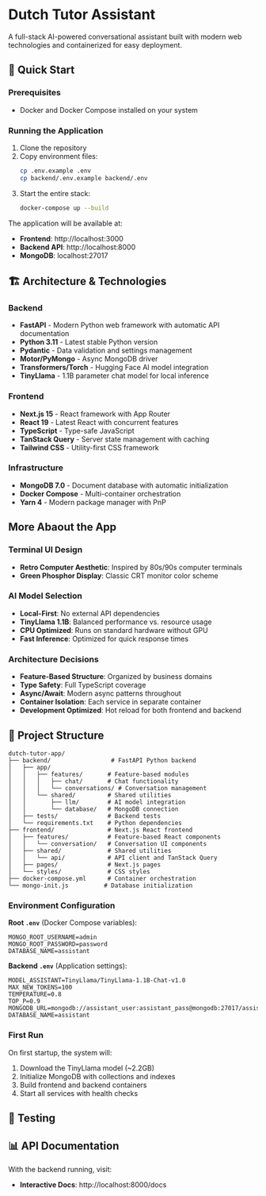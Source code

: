 # Dutch Tutor Assistant

A full-stack AI-powered conversational assistant built with modern web technologies and containerized for easy deployment.

## 🚀 Quick Start

### Prerequisites

- Docker and Docker Compose installed on your system

### Running the Application

1. Clone the repository
2. Copy environment files:
   ```bash
   cp .env.example .env
   cp backend/.env.example backend/.env
   ```
3. Start the entire stack:
   ```bash
   docker-compose up --build
   ```

The application will be available at:

- **Frontend**: http://localhost:3000
- **Backend API**: http://localhost:8000
- **MongoDB**: localhost:27017

## 🏗️ Architecture & Technologies

### Backend

- **FastAPI** - Modern Python web framework with automatic API documentation
- **Python 3.11** - Latest stable Python version
- **Pydantic** - Data validation and settings management
- **Motor/PyMongo** - Async MongoDB driver
- **Transformers/Torch** - Hugging Face AI model integration
- **TinyLlama** - 1.1B parameter chat model for local inference

### Frontend

- **Next.js 15** - React framework with App Router
- **React 19** - Latest React with concurrent features
- **TypeScript** - Type-safe JavaScript
- **TanStack Query** - Server state management with caching
- **Tailwind CSS** - Utility-first CSS framework

### Infrastructure

- **MongoDB 7.0** - Document database with automatic initialization
- **Docker Compose** - Multi-container orchestration
- **Yarn 4** - Modern package manager with PnP

## More Abaout the App

### Terminal UI Design

- **Retro Computer Aesthetic**: Inspired by 80s/90s computer terminals
- **Green Phosphor Display**: Classic CRT monitor color scheme

### AI Model Selection

- **Local-First**: No external API dependencies
- **TinyLlama 1.1B**: Balanced performance vs. resource usage
- **CPU Optimized**: Runs on standard hardware without GPU
- **Fast Inference**: Optimized for quick response times

### Architecture Decisions

- **Feature-Based Structure**: Organized by business domains
- **Type Safety**: Full TypeScript coverage
- **Async/Await**: Modern async patterns throughout
- **Container Isolation**: Each service in separate container
- **Development Optimized**: Hot reload for both frontend and backend

## 📁 Project Structure

```
dutch-tutor-app/
├── backend/                 # FastAPI Python backend
│   ├── app/
│   │   ├── features/       # Feature-based modules
│   │   │   ├── chat/       # Chat functionality
│   │   │   └── conversations/ # Conversation management
│   │   └── shared/         # Shared utilities
│   │       ├── llm/        # AI model integration
│   │       └── database/   # MongoDB connection
│   ├── tests/              # Backend tests
│   └── requirements.txt    # Python dependencies
├── frontend/               # Next.js React frontend
│   ├── features/           # Feature-based React components
│   │   └── conversation/   # Conversation UI components
│   ├── shared/             # Shared utilities
│   │   └── api/            # API client and TanStack Query
│   ├── pages/              # Next.js pages
│   └── styles/             # CSS styles
├── docker-compose.yml      # Container orchestration
└── mongo-init.js          # Database initialization
```

### Environment Configuration

**Root `.env`** (Docker Compose variables):

```env
MONGO_ROOT_USERNAME=admin
MONGO_ROOT_PASSWORD=password
DATABASE_NAME=assistant
```

**Backend `.env`** (Application settings):

```env
MODEL_ASSISTANT=TinyLlama/TinyLlama-1.1B-Chat-v1.0
MAX_NEW_TOKENS=100
TEMPERATURE=0.8
TOP_P=0.9
MONGODB_URL=mongodb://assistant_user:assistant_pass@mongodb:27017/assistant
DATABASE_NAME=assistant
```

### First Run

On first startup, the system will:

1. Download the TinyLlama model (~2.2GB)
2. Initialize MongoDB with collections and indexes
3. Build frontend and backend containers
4. Start all services with health checks

## 🧪 Testing

## 📊 API Documentation

With the backend running, visit:

- **Interactive Docs**: http://localhost:8000/docs
